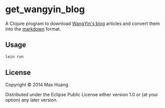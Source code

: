 # get_wangyin_blog

A Clojure program to download [WangYin's blog](http://www.yinwang.org/) articles and convert them into the [markdown](https://en.wikipedia.org/wiki/Markdown) format.

## Usage

```bash
lein run
```

## License

Copyright © 2014 Max Huang

Distributed under the Eclipse Public License either version 1.0 or (at your 
option) any later version.
